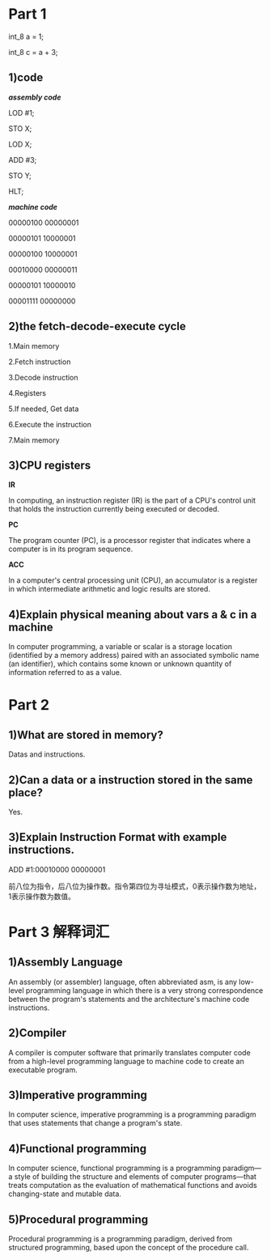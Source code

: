 # Part 1
int_8 a = 1;

int_8 c = a + 3;
## 1)code
***assembly code***

LOD #1;

STO X;

LOD X;

ADD #3;

STO Y;

HLT;

***machine code***

00000100 00000001

00000101 10000001

00000100 10000001

00010000 00000011

00000101 10000010

00001111 00000000
## 2)the fetch-decode-execute cycle
1.Main memory

2.Fetch instruction

3.Decode instruction

4.Registers

5.If needed, Get data

6.Execute the instruction

7.Main memory
## 3)CPU registers
**IR**

In computing, an instruction register (IR) is the part of a CPU's control unit that holds the instruction currently being executed or decoded.

**PC**

The program counter (PC), is a processor register that indicates where a computer is in its program sequence.

**ACC**

In a computer's central processing unit (CPU), an accumulator is a register in which intermediate arithmetic and logic results are stored.
## 4)Explain physical meaning about vars a & c in a machine
In computer programming, a variable or scalar is a storage location (identified by a memory address) paired with an associated symbolic name (an identifier), which contains some known or unknown quantity of information referred to as a value. 
# Part 2
## 1)What are stored in memory?
Datas and instructions.
## 2)Can a data or a instruction stored in the same place?
Yes.
## 3)Explain Instruction Format with example instructions.
ADD #1:00010000 00000001

前八位为指令，后八位为操作数。指令第四位为寻址模式，0表示操作数为地址，1表示操作数为数值。
# Part 3 解释词汇
## 1)Assembly Language
An assembly (or assembler) language, often abbreviated asm, is any low-level programming language in which there is a very strong correspondence between the program's statements and the architecture's machine code instructions.
## 2)Compiler
A compiler is computer software that primarily translates computer code from a high-level programming language to machine code to create an executable program.
## 3)Imperative programming
In computer science, imperative programming is a programming paradigm that uses statements that change a program's state.
## 4)Functional programming
In computer science, functional programming is a programming paradigm—a style of building the structure and elements of computer programs—that treats computation as the evaluation of mathematical functions and avoids changing-state and mutable data.
## 5)Procedural programming
Procedural programming is a programming paradigm, derived from structured programming, based upon the concept of the procedure call. 